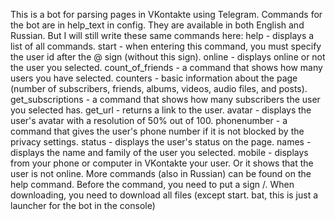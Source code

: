 This is a bot for parsing pages in VKontakte using Telegram.
Commands for the bot are in help_text in config. They are available in both English and Russian.
But I will still write these same commands here:
help - displays a list of all commands.
start - when entering this command, you must specify the user id after the @ sign (without this sign).
online - displays online or not the user you selected.
count_of_friends - a command that shows how many users you have selected.
counters - basic information about the page (number of subscribers, friends, albums, videos, audio files, and posts).
get_subscriptions - a command that shows how many subscribers the user you selected has.
get_url - returns a link to the user.
avatar - displays the user's avatar with a resolution of 50% out of 100.
phonenumber - a command that gives the user's phone number if it is not blocked by the privacy settings.
status - displays the user's status on the page.
names - displays the name and family of the user you selected.
mobile - displays from your phone or computer in VKontakte your user. Or it shows that the user is not online.
More commands (also in Russian) can be found on the help command. Before the command, you need to put a sign /.
When downloading, you need to download all files (except start. bat, this is just a launcher for the bot in the console)

